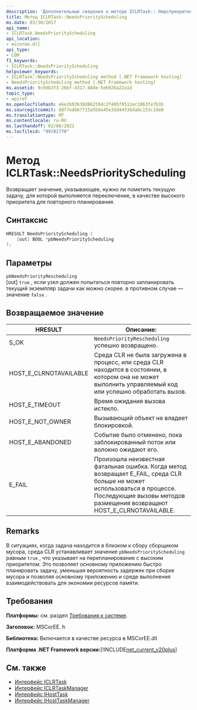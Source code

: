 ```yaml
---
description: 'Дополнительные сведения о методе ICLRTask:: Нидсприоритисчедулинг'
title: Метод ICLRTask::NeedsPriorityScheduling
ms.date: 03/30/2017
api_name:
- ICLRTask.NeedsPriorityScheduling
api_location:
- mscoree.dll
api_type:
- COM
f1_keywords:
- ICLRTask::NeedsPriorityScheduling
helpviewer_keywords:
- ICLRTask::NeedsPriorityScheduling method [.NET Framework hosting]
- NeedsPriorityScheduling method [.NET Framework hosting]
ms.assetid: 9c9db3f3-26bf-4317-88de-5eb926a22a1d
topic_type:
- apiref
ms.openlocfilehash: e6e1b93b38d86259dc2f405f8512ec1063fe7b3b
ms.sourcegitcommit: ddf7edb67715a5b9a45e3dd44536dabc153c1de0
ms.translationtype: MT
ms.contentlocale: ru-RU
ms.lasthandoff: 02/06/2021
ms.locfileid: "99781770"
---
```

# <a name="iclrtaskneedspriorityscheduling-method"></a>Метод ICLRTask::NeedsPriorityScheduling

Возвращает значение, указывающее, нужно ли пометить текущую задачу, для которой выполняется переключение, в качестве высокого приоритета для повторного планирования.  
  
## <a name="syntax"></a>Синтаксис  
  
```cpp  
HRESULT NeedsPriorityScheduling (  
    [out] BOOL *pbNeedsPriorityScheduling  
);  
```  
  
## <a name="parameters"></a>Параметры  

 `pbNeedsPriorityRescheduling`  
 [out] `true` , если узел должен попытаться повторно запланировать текущий экземпляр задачи как можно скорее. в противном случае — значение `false` .  
  
## <a name="return-value"></a>Возвращаемое значение  
  
|HRESULT|Описание:|  
|-------------|-----------------|  
|S_OK|`NeedsPriorityRescheduling` успешно возвращено.|  
|HOST_E_CLRNOTAVAILABLE|Среда CLR не была загружена в процесс, или среда CLR находится в состоянии, в котором она не может выполнить управляемый код или успешно обработать вызов.|  
|HOST_E_TIMEOUT|Время ожидания вызова истекло.|  
|HOST_E_NOT_OWNER|Вызывающий объект не владеет блокировкой.|  
|HOST_E_ABANDONED|Событие было отменено, пока заблокированный поток или волокно ожидают его.|  
|E_FAIL|Произошла неизвестная фатальная ошибка. Когда метод возвращает E_FAIL, среда CLR больше не может использоваться в процессе. Последующие вызовы методов размещения возвращают HOST_E_CLRNOTAVAILABLE.|  
  
## <a name="remarks"></a>Remarks  

 В ситуациях, когда задача находится в близком к сбору сборщиком мусора, среда CLR устанавливает значение `pbNeedsPriorityScheduling` равным `true` , что указывает на перепланирование с высоким приоритетом. Это позволяет основному приложению быстро планировать задачу, уменьшая вероятность задержек при сборке мусора и позволяя основному приложению и среде выполнения взаимодействовать для экономии ресурсов памяти.  
  
## <a name="requirements"></a>Требования  

 **Платформы:** см. раздел [Требования к системе](../../get-started/system-requirements.md).  
  
 **Заголовок:** MSCorEE. h  
  
 **Библиотека:** Включается в качестве ресурса в MSCorEE.dll  
  
 **Платформа .NET Framework версии:**[!INCLUDE[net_current_v20plus](../../../../includes/net-current-v20plus-md.md)]  
  
## <a name="see-also"></a>См. также

- [Интерфейс ICLRTask](iclrtask-interface.md)
- [Интерфейс ICLRTaskManager](iclrtaskmanager-interface.md)
- [Интерфейс IHostTask](ihosttask-interface.md)
- [Интерфейс IHostTaskManager](ihosttaskmanager-interface.md)
